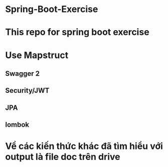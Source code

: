 # Spring-Boot-Exercise
# This repo for spring boot exercise
# Use Mapstruct
##     Swagger 2
##     Security/JWT
##     JPA
##     lombok
# Về các kiến thức khác đã tìm hiểu với output là file doc trên drive
